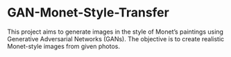 # GAN-Monet-Style-Transfer
This project aims to generate images in the style of Monet’s paintings using Generative Adversarial Networks (GANs). The objective is to create realistic Monet-style images from given photos.
